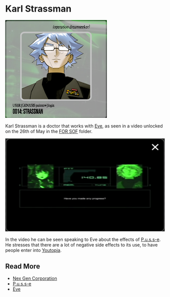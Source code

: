 # Karl Strassman

![strassman.png](../../Resources/strassman/strassman.png)

Karl Strassman is a doctor that works with [Eve](eve), as seen in a 
video unlocked on the 26th of May in the [FOR SOF](../files/for-sof) folder.

![Strassman in a conversation with Eve.png](../../Resources/strassman/strassman_video.png)

In the video he can be seen speaking to Eve about the effects of [P.u.s.s-e](../lore/pusse). 
He stresses that there are a lot of negative side effects to its use, to have people 
enter into [Youtopia](../lore/youtopia).

## Read More

- [Nex Gen Corporation](../lore/nex-gen-corporation)
- [P.u.s.s-e](../lore/pusse)
- [Eve](eve)